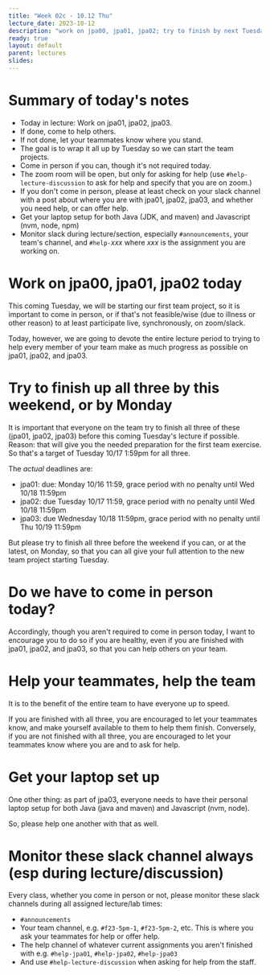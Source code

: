 ```yaml
---
title: "Week 02c - 10.12 Thu"
lecture_date: 2023-10-12
description: "work on jpa00, jpa01, jpa02; try to finish by next Tuesday"
ready: true
layout: default
parent: lectures
slides: 
---
```


# Summary of today's notes

* Today in lecture: Work on jpa01, jpa02, jpa03.
* If done, come to help others.
* If not done, let your teammates know where you stand.
* The goal is to wrap it all up by Tuesday so we can start the team projects.
* Come in person if you can, though it's not required today.
* The zoom room will be open, but only for asking for help (use `#help-lecture-discussion` to ask for help and specify that you are on zoom.)
* If you don't come in person, please at least check on your slack channel with a post about where you are with jpa01, jpa02, jpa03, and whether you need help, or can offer help.
* Get your laptop setup for both Java (JDK, and maven) and Javascript (nvm, node, npm)
* Monitor slack during lecture/section, especially `#announcements`, your team's channel, and `#help-`*xxx* where *xxx* is the assignment you are working on.

# Work on jpa00, jpa01, jpa02 today

This coming Tuesday, we will be starting our first team project, so it is important to come in person, or if that's not feasible/wise (due to illness or other reason) to at least participate live, synchronously, on zoom/slack.

Today, however, we are going to devote the entire lecture period to trying to help every member of your team make as much progress as possible on jpa01, jpa02, and jpa03.


# Try to finish up all three by this weekend, or by Monday

It is important that everyone on the team try to finish all three of these (jpa01, jpa02, jpa03) before this coming Tuesday's lecture if possible.  Reason: that will give you the needed preparation for the first team exercise.   So that's a target of Tuesday 10/17 1:59pm for all three.


The *actual* deadlines are:
* jpa01: due: Monday 10/16 11:59, grace period with no penalty until Wed 10/18 11:59pm
* jpa02: due Tuesday 10/17 11:59, grace period with no penalty until Wed 10/18 11:59pm
* jpa03: due Wednesday 10/18 11:59pm, grace period with no penalty until Thu 10/19 11:59pm

But please try to finish all three before the weekend if you can, or at the latest, on Monday, so that you can all give your full attention to the new team project starting Tuesday.

# Do we have to come in person today?

Accordingly, though you aren't required to come in person today, I want to encourage you to do so if you are healthy, even if you are finished with jpa01, jpa02, and jpa03, so that you can help others on your team.

# Help your teammates, help the team

It is to the benefit of the entire team to have everyone up to speed.

If you are finished with all three, you are encouraged to let your teammates know, and make yourself available to them to help them finish.  Conversely, if you are not finished with all three, you are encouraged to let your teammates know where you are and to ask for help.


# Get your laptop set up

One other thing: as part of jpa03, everyone needs to have their personal laptop setup for both Java (java and maven) and Javascript (nvm, node).   

So, please help one another with that as well.

# Monitor these slack channel always (esp during lecture/discussion)

Every class, whether you come in person or not, please monitor these slack channels during all assigned lecture/lab times:

* `#announcements`
* Your team channel, e.g. `#f23-5pm-1`, `#f23-5pm-2`, etc.  This is where you ask your teammates for help or offer help.
* The help channel of whatever current assignments you aren't finished with e.g. `#help-jpa01`, `#help-jpa02`, `#help-jpa03`
* And use `#help-lecture-discussion` when asking for help from the staff.
